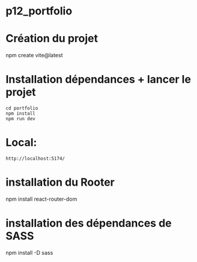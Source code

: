 # p12_portfolio

# Création du projet

npm create vite@latest

# Installation dépendances + lancer le projet

    cd portfolio
    npm install
    npm run dev

# Local:

    http://localhost:5174/

# installation du Rooter

npm install react-router-dom

# installation des dépendances de SASS

npm install -D sass
